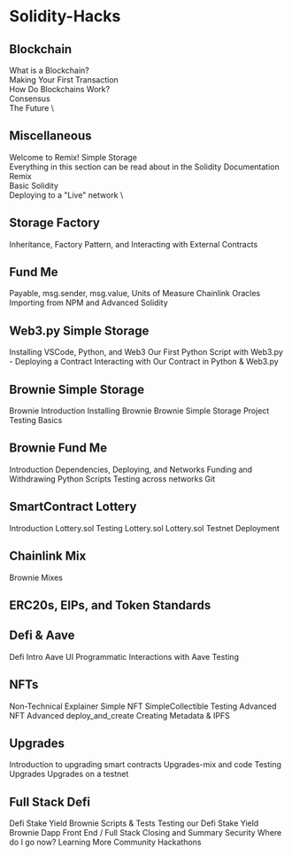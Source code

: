 # Solidity-Hacks
## Blockchain
What is a Blockchain? \
Making Your First Transaction \
How Do Blockchains Work? \
Consensus \
The Future \

## Miscellaneous
Welcome to Remix! Simple Storage\
Everything in this section can be read about in the Solidity Documentation
Remix \
Basic Solidity \
Deploying to a "Live" network \

## Storage Factory
Inheritance, Factory Pattern, and Interacting with External Contracts

## Fund Me
Payable, msg.sender, msg.value, Units of Measure
Chainlink Oracles \
Importing from NPM and Advanced Solidity
## Web3.py Simple Storage
Installing VSCode, Python, and Web3
Our First Python Script with Web3.py - Deploying a Contract
Interacting with Our Contract in Python & Web3.py
##  Brownie Simple Storage
Brownie Introduction
Installing Brownie
Brownie Simple Storage Project
Testing Basics
##  Brownie Fund Me
Introduction
Dependencies, Deploying, and Networks
Funding and Withdrawing Python Scripts
Testing across networks
Git
##  SmartContract Lottery
Introduction
Lottery.sol
Testing Lottery.sol
Lottery.sol Testnet Deployment
##  Chainlink Mix
Brownie Mixes
##  ERC20s, EIPs, and Token Standards
##  Defi & Aave
Defi Intro
Aave UI
Programmatic Interactions with Aave
Testing
##  NFTs
Non-Technical Explainer
Simple NFT
SimpleCollectible Testing
Advanced NFT
Advanced deploy_and_create
Creating Metadata & IPFS
##  Upgrades
Introduction to upgrading smart contracts
Upgrades-mix and code
Testing Upgrades
Upgrades on a testnet
##  Full Stack Defi
Defi Stake Yield Brownie Scripts & Tests
Testing our Defi Stake Yield Brownie Dapp
Front End / Full Stack
Closing and Summary
Security
Where do I go now?
Learning More
Community
Hackathons
